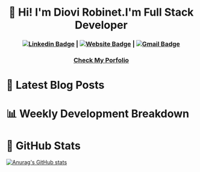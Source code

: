 # <center>👋 Hi! I'm Diovi Robinet.I'm Full Stack Developer</center>

### <center> [![Linkedin Badge](https://img.shields.io/badge/-drobinet-blue?style=flat&logo=Linkedin&logoColor=white&link=https://www.linkedin.com/in/diovi-robinet-578782ab/)](https://www.linkedin.com/in/diovi-robinet-578782ab/) | [![Website Badge](https://img.shields.io/badge/Portfolio-47CCCC?style=flat&logo=Google-Chrome&logoColor=white&link=https://drobinetm.github.io/drobinetm-portfolio/)](https://drobinetm.github.io/drobinetm-portfolio/) | [![Gmail Badge](https://img.shields.io/badge/-drobinetm-c14438?style=flat&logo=Gmail&logoColor=white&link=mailto:drobinetmorales@gmail.com)](mailto:drobinetmorales@gmail.com)
</center>

### <center>[Check My Porfolio](https://drobinetm.github.io/drobinetm-portfolio/)</center>


# 📙 Latest Blog Posts

# 📊 Weekly Development Breakdown

# 🔆 GitHub Stats

[![Anurag's GitHub stats](https://github-readme-stats.vercel.app/api?username=drobinetm)](https://github.com/anuraghazra/github-readme-stats)
